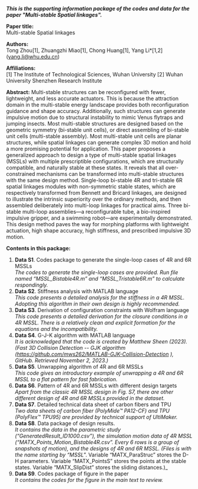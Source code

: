 _**This is the supporting information package of the codes and data for the paper "Multi-stable Spatial linkages".**_

**Paper title:**   
Multi-stable Spatial linkages

**Authors:**   
Tong Zhou[1], Zhuangzhi Miao[1], Chong Huang[1], Yang Li*[1,2] (yang.li@whu.edu.cn)

**Affiliations:**   
[1] The Institute of Technological Sciences, Wuhan University
[2] Wuhan University Shenzhen Research Institute

**Abstract:**
Multi-stable structures can be reconfigured with fewer, lightweight, and less accurate actuators. This is because the attraction domain in the multi-stable energy landscape provides both reconfiguration guidance and shape accuracy. Additionally, such structures can generate impulsive motion due to structural instability to mimic Venus flytraps and jumping insects. Most multi-stable structures are designed based on the geometric symmetry (bi-stable unit cells), or direct assembling of bi-stable unit cells (multi-stable assembly). Most multi-stable unit cells are planar structures, while spatial linkages can generate complex 3D motion and hold a more promising potential for application. This paper proposes a generalized approach to design a type of multi-stable spatial linkages (MSSLs) with multiple prescriptible configurations, which are structurally compatible, and naturally stable at these states. It reveals that all over-constrained mechanisms can be transformed into multi-stable structures with the same design method. Single-loop bi-stable 4R and tri-stable 6R spatial linkages modules with non-symmetric stable states, which are respectively transformed from Bennett and Bricard linkages, are designed to illustrate the intrinsic superiority over the ordinary methods, and then assembled deliberately into multi-loop linkages for practical aims. Three bi-stable multi-loop assemblies—a reconfigurable tube, a bio-inspired impulsive gripper, and a swimming robot—are experimentally demonstrated. This design method paves the way for morphing platforms with lightweight actuation, high shape accuracy, high stiffness, and prescribed impulsive 3D motion.

**Contents in this package:**
1. **Data S1**. Codes package to generate the single-loop cases of 4R and 6R MSSLs  
_The codes to generate the single-loop cases are provided. Run file named “MSSL_Bistable4R.m” and “MSSL_Tristable6R.m” to calculate respondingly._ 
2. **Data S2**. Stiffness analysis with MATLAB language  
_This code presents a detailed analysis for the stiffness in a 4R MSSL. Adopting this algorithm in their own design is highly recommended._
3. **Data S3**. Derivation of configuration constraints with Wolfram language
_This code presents a detailed derivation for the closure conditions in a 4R MSSL. There is a relatively clean and explicit formation for the equations and the incompatibility._
4. **Data S4**. G-J-K algorithm with MATLAB language  
_It is acknowledged that the code is created by Matthew Sheen (2023). (Fast 3D Collision Detection -- GJK algorithm (https://github.com/mws262/MATLAB-GJK-Collision-Detection ), GitHub. Retrieved November 2, 2023.)_
5. **Data S5**. Unwrapping algorithm of 4R and 6R MSSLs  
_This code gives an introductory example of unwrapping a 4R and 6R MSSL to a flat pattern for fast fabrication._
6. **Data S6**. Pattern of 4R and 6R MSSLs with different design targets  
_Apart from the classic 4R MSSL design in Fig. S7, there are other different design of 4R and 6R MSSLs provided in the dataset._
7. **Data S7**. Detailed technical data sheet of carbon fibers and TPU  
_Two data sheets of carbon fiber (PolyMide™ PA12-CF) and TPU (PolyFlex™ TPU95) are provided by technical support of UltiMaker._
8. **Data S8**. Data package of design results.  
_It contains the data in the parametric study (“GeneratedResult_ID1000.csv”), the simulation motion data of 4R MSSL (“MATX_Points_Motion_Bistable4R.csv”. Every 6 rows is a group of snapshots of motion), and the designs of 4R and 6R MSSL. (Files is with the name starting by “MSSL_”. Variable “MATX_ParaStruc” stores the D-H parameters. Variable “MATX_PointsS” stores the points at the stable states. Variable “MATX_SlipDist” stores the sliding distances.)_
9. **Data S9**. Codes package of figure in the paper  
_It contains the codes for the figure in the main text to review._
